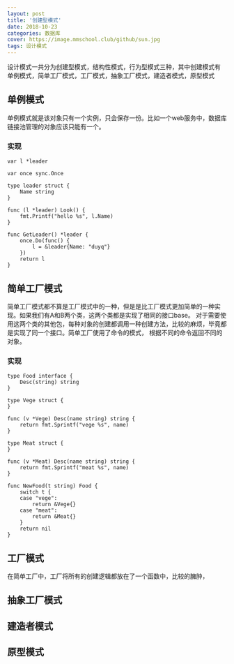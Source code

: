 ```yaml
---
layout: post
title: '创建型模式'
date: 2018-10-23
categories: 数据库
cover: https://image.mmschool.club/github/sun.jpg
tags: 设计模式
---
```


设计模式一共分为创建型模式，结构性模式，行为型模式三种，其中创建模式有
单例模式，简单工厂模式，工厂模式，抽象工厂模式，建造者模式，原型模式

## 单例模式
单例模式就是该对象只有一个实例，只会保存一份。比如一个web服务中，数据库链接池管理的对象应该只能有一个。
### 实现
```
var l *leader

var once sync.Once

type leader struct {
	Name string
}

func (l *leader) Look() {
	fmt.Printf("hello %s", l.Name)
}

func GetLeader() *leader {
	once.Do(func() {
		l = &leader{Name: "duyq"}
	})
	return l
}

```
## 简单工厂模式
简单工厂模式都不算是工厂模式中的一种，但是是比工厂模式更加简单的一种实现。如果我们有A和B两个类，这两个类都是实现了相同的接口base。
对于需要使用这两个类的其他包，每种对象的创建都调用一种创建方法，比较的麻烦，毕竟都是实现了同一个接口。简单工厂使用了命令的模式，
根据不同的命令返回不同的对象。
### 实现
```
type Food interface {
	Desc(string) string
}

type Vege struct {
}

func (v *Vege) Desc(name string) string {
	return fmt.Sprintf("vege %s", name)
}

type Meat struct {
}

func (v *Meat) Desc(name string) string {
	return fmt.Sprintf("meat %s", name)
}

func NewFood(t string) Food {
	switch t {
	case "vege":
		return &Vege{}
	case "meat":
		return &Meat{}
	}
	return nil
}
```
## 工厂模式
在简单工厂中，工厂将所有的创建逻辑都放在了一个函数中，比较的臃肿，
## 抽象工厂模式
## 建造者模式
## 原型模式






